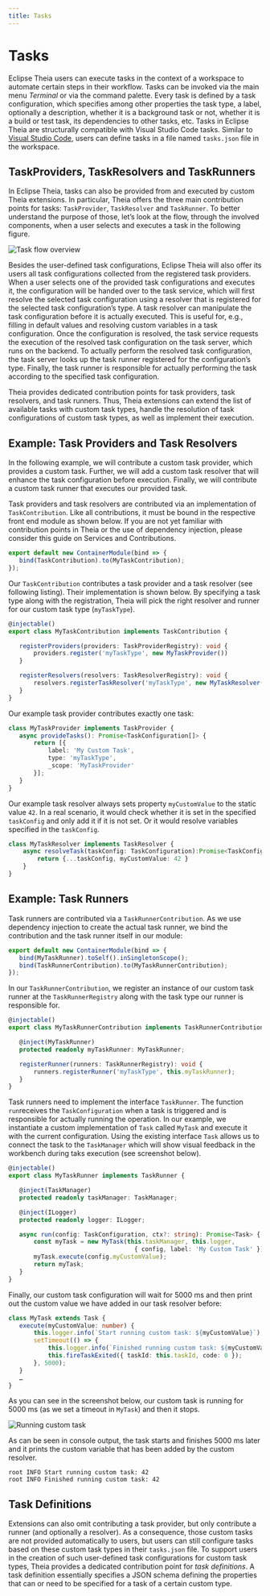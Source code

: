 ```yaml
---
title: Tasks
---
```


# Tasks

Eclipse Theia users can execute tasks in the context of a workspace to automate certain steps in their workflow.
Tasks can be invoked via the main menu *Terminal* or via the command palette.
Every task is defined by a task configuration, which specifies among other properties the task type, a label, optionally a description, whether it is a background task or not, whether it is a build or test task, its dependencies to other tasks, etc.
Tasks in Eclipse Theia are structurally compatible with Visual Studio Code tasks.
Similar to [Visual Studio Code](https://code.visualstudio.com/docs/editor/tasks), users can define tasks in a file named `tasks.json` file in the workspace.

## TaskProviders, TaskResolvers and TaskRunners

In Eclipse Theia, tasks can also be provided from and executed by custom Theia extensions.
In particular, Theia offers the three main contribution points for tasks: `TaskProvider`, `TaskResolver` and `TaskRunner`.
To better understand the purpose of those, let’s look at the flow, through the involved components, when a user selects and executes a task in the following figure.

<img src="/tasks.png" alt="Task flow overview" style="max-width: 915px">

Besides the user-defined task configurations, Eclipse Theia will also offer its users all task configurations collected from the registered task providers.
When a user selects one of the provided task configurations and executes it, the configuration will be handed over to the task service, which will first resolve the selected task configuration using a resolver that is registered for the selected task configuration’s type.
A task resolver can manipulate the task configuration before it is actually executed.
This is useful for, e.g., filling in default values and resolving custom variables in a task configuration.
Once the configuration is resolved, the task service requests the execution of the resolved task configuration on the task server, which runs on the backend.
To actually perform the resolved task configuration, the task server looks up the task runner registered for the configuration’s type.
Finally, the task runner is responsible for actually performing the task according to the specified task configuration.

Theia provides dedicated contribution points for task providers, task resolvers, and task runners.
Thus, Theia extensions can extend the list of available tasks with custom task types, handle the resolution of task configurations of custom task types, as well as implement their execution.

## Example: Task Providers and Task Resolvers

In the following example, we will contribute a custom task provider, which provides a custom task.
Further, we will add a custom task resolver that will enhance the task configuration before execution.
Finally, we will contribute a custom task runner that executes our provided task.

Task providers and task resolvers are contributed via an implementation of `TaskContribution`.
Like all contributions, it must be bound in the respective front end module as shown below.
If you are not yet familiar with contribution points in Theia or the use of dependency injection, please consider this guide on Services and Contributions.

``` typescript
export default new ContainerModule(bind => {
   bind(TaskContribution).to(MyTaskContribution);
});
```

Our `TaskContribution` contributes a task provider and a task resolver (see following listing). Their implementation is shown below. By specifying a task type along with the registration, Theia will pick the right resolver and runner for our custom task type (`myTaskType`).

``` typescript
@injectable()
export class MyTaskContribution implements TaskContribution {

   registerProviders(providers: TaskProviderRegistry): void {
       providers.register('myTaskType', new MyTaskProvider())
   }

   registerResolvers(resolvers: TaskResolverRegistry): void {
       resolvers.registerTaskResolver('myTaskType', new MyTaskResolver())
   }
}
```

Our example task provider contributes exactly one task:

``` typescript
class MyTaskProvider implements TaskProvider {
   async provideTasks(): Promise<TaskConfiguration[]> {
       return [{
           label: 'My Custom Task',
           type: 'myTaskType',
           _scope: 'MyTaskProvider'
       }];
   }
}
```

Our example task resolver always sets property `myCustomValue` to the static value `42`.
In a real scenario, it would check whether it is set in the specified `taskConfig` and only add it if it is not set. Or it would resolve variables specified in the `taskConfig`.

``` typescript
class MyTaskResolver implements TaskResolver {
    async resolveTask(taskConfig: TaskConfiguration):Promise<TaskConfiguration> {
        return {...taskConfig, myCustomValue: 42 }
    }
}
```

## Example: Task Runners

Task runners are contributed via a `TaskRunnerContribution`. As we use dependency injection to create the actual task runner, we bind the contribution and the task runner itself in our module:

``` typescript
export default new ContainerModule(bind => {
   bind(MyTaskRunner).toSelf().inSingletonScope();
   bind(TaskRunnerContribution).to(MyTaskRunnerContribution);
});
```

In our `TaskRunnerContribution`, we register an instance of our custom task runner at the `TaskRunnerRegistry` along with the task type our runner is responsible for.

``` typescript
@injectable()
export class MyTaskRunnerContribution implements TaskRunnerContribution {

   @inject(MyTaskRunner)
   protected readonly myTaskRunner: MyTaskRunner;

   registerRunner(runners: TaskRunnerRegistry): void {
       runners.registerRunner('myTaskType', this.myTaskRunner);
   }
}
```

Task runners need to implement the interface `TaskRunner`.
The function `run`receives the `TaskConfiguration` when a task is triggered and is responsible for actually running the operation.
In our example, we instantiate a custom implementation of `Task` called `MyTask` and execute it with the current configuration.
Using the existing interface `Task` allows us to connect the task to the `TaskManager` which will show visual feedback in the workbench during taks execution (see screenshot below).

``` typescript
@injectable()
export class MyTaskRunner implements TaskRunner {

   @inject(TaskManager)
   protected readonly taskManager: TaskManager;

   @inject(ILogger)
   protected readonly logger: ILogger;

   async run(config: TaskConfiguration, ctx?: string): Promise<Task> {
       const myTask = new MyTask(this.taskManager, this.logger,
                                   { config, label: 'My Custom Task' });
       myTask.execute(config.myCustomValue);
       return myTask;
   }
}
```

Finally, our custom task configuration will wait for 5000 ms and then print out the custom value we have added in our task resolver before:

``` typescript
class MyTask extends Task {
   execute(myCustomValue: number) {
       this.logger.info(`Start running custom task: ${myCustomValue}`);
       setTimeout(() => {
           this.logger.info(`Finished running custom task: ${myCustomValue}`);
           this.fireTaskExited({ taskId: this.taskId, code: 0 });
       }, 5000);
   }
   …
}
```

As you can see in the screenshot below, our custom task is running for 5000 ms (as we set a timeout in `MyTask`) and then it stops.

<img src="/running-custom-task.gif" alt="Running custom task" style="max-width: 702px">

As can be seen in console output, the task starts and finishes 5000 ms later and it prints the custom variable that has been added by the custom resolver.

```
root INFO Start running custom task: 42
root INFO Finished running custom task: 42
```

## Task Definitions

Extensions can also omit  contributing a task provider, but only contribute a runner (and optionally a resolver).
As a consequence, those custom tasks are not provided automatically to users, but users can still configure tasks based on these custom task types in their `tasks.json` file.
To support users in the creation of such user-defined task configurations for custom task types, Theia provides a dedicated contribution point for *task definitions*.
A task definition essentially specifies a JSON schema defining the properties that can or need to be specified for a task of a certain custom type.
